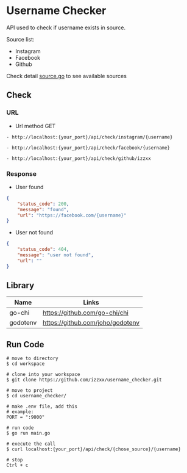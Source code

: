 # Username Checker
API used to check if username exists in source.

Source list:
- Instagram
- Facebook
- Github

Check detail <a href="https://github.com/izzxx/username_checker/blob/ce70daa6bf3411f59912b9a0a81993810b6e79d8/components/schema/source.go#L9">source.go</a> to see available sources

## Check

### URL

* Url method GET
```
- http://localhost:{your_port}/api/check/instagram/{username}

- http://localhost:{your_port}/api/check/facebook/{username}

- http://localhost:{your_port}/api/check/github/izzxx
```

### Response

* User found
```json
{
    "status_code": 200,
    "message": "found",
    "url": "https://facebook.com/{username}"
}
```

* User not found
```json
{
    "status_code": 404,
    "message": "user not found",
    "url": ""
}
```

## Library

| Name | Links |
| --- | --- |
| go-chi | https://github.com/go-chi/chi |
| godotenv | https://github.com/joho/godotenv |

## Run Code

```
# move to directory
$ cd workspace

# clone into your workspace 
$ git clone https://github.com/izzxx/username_checker.git

# move to project
$ cd username_checker/

# make .env file, add this
# example:
PORT = ":9000"

# run code
$ go run main.go

# execute the call
$ curl localhost:{your_port}/api/check/{chose_source}/{username}

# stop 
Ctrl + c
```
